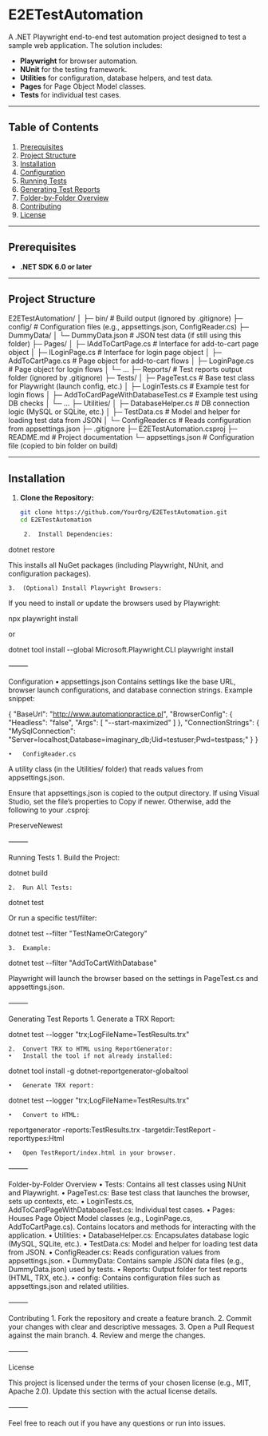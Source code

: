 # E2ETestAutomation

A .NET Playwright end-to-end test automation project designed to test a sample web application. The solution includes:

- **Playwright** for browser automation.  
- **NUnit** for the testing framework.  
- **Utilities** for configuration, database helpers, and test data.  
- **Pages** for Page Object Model classes.  
- **Tests** for individual test cases.

---

## Table of Contents

1. [Prerequisites](#prerequisites)  
2. [Project Structure](#project-structure)  
3. [Installation](#installation)  
4. [Configuration](#configuration)  
5. [Running Tests](#running-tests)  
6. [Generating Test Reports](#generating-test-reports)  
7. [Folder-by-Folder Overview](#folder-by-folder-overview)  
8. [Contributing](#contributing)  
9. [License](#license)

---

## Prerequisites

- **.NET SDK 6.0 or later**

---

## Project Structure

E2ETestAutomation/
│
├─ bin/                      # Build output (ignored by .gitignore)
├─ config/                   # Configuration files (e.g., appsettings.json, ConfigReader.cs)
├─ DummyData/
│   └─ DummyData.json        # JSON test data (if still using this folder)
├─ Pages/
│   ├─ IAddToCartPage.cs     # Interface for add-to-cart page object
│   ├─ ILoginPage.cs         # Interface for login page object
│   ├─ AddToCartPage.cs      # Page object for add-to-cart flows
│   ├─ LoginPage.cs          # Page object for login flows
│   └─ …
├─ Reports/                  # Test reports output folder (ignored by .gitignore)
├─ Tests/
│   ├─ PageTest.cs           # Base test class for Playwright (launch config, etc.)
│   ├─ LoginTests.cs         # Example test for login flows
│   ├─ AddToCardPageWithDatabaseTest.cs # Example test using DB checks
│   └─ …
├─ Utilities/
│   ├─ DatabaseHelper.cs     # DB connection logic (MySQL or SQLite, etc.)
│   ├─ TestData.cs           # Model and helper for loading test data from JSON
│   └─ ConfigReader.cs       # Reads configuration from appsettings.json
├─ .gitignore
├─ E2ETestAutomation.csproj
├─ README.md                 # Project documentation
└─ appsettings.json          # Configuration file (copied to bin folder on build)

---

## Installation

1. **Clone the Repository:**
   ```bash
   git clone https://github.com/YourOrg/E2ETestAutomation.git
   cd E2ETestAutomation

	2.	Install Dependencies:

dotnet restore

This installs all NuGet packages (including Playwright, NUnit, and configuration packages).

	3.	(Optional) Install Playwright Browsers:
If you need to install or update the browsers used by Playwright:

npx playwright install

or

dotnet tool install --global Microsoft.Playwright.CLI
playwright install



⸻

Configuration
	•	appsettings.json
Contains settings like the base URL, browser launch configurations, and database connection strings.
Example snippet:

{
  "BaseUrl": "http://www.automationpractice.pl",
  "BrowserConfig": {
    "Headless": "false",
    "Args": [ "--start-maximized" ]
  },
  "ConnectionStrings": {
    "MySqlConnection": "Server=localhost;Database=imaginary_db;Uid=testuser;Pwd=testpass;"
  }
}


	•	ConfigReader.cs
A utility class (in the Utilities/ folder) that reads values from appsettings.json.

Ensure that appsettings.json is copied to the output directory. If using Visual Studio, set the file’s properties to Copy if newer. Otherwise, add the following to your .csproj:

<ItemGroup>
  <None Update="config/appsettings.json">
    <CopyToOutputDirectory>PreserveNewest</CopyToOutputDirectory>
  </None>
</ItemGroup>



⸻

Running Tests
	1.	Build the Project:

dotnet build


	2.	Run All Tests:

dotnet test

Or run a specific test/filter:

dotnet test --filter "TestNameOrCategory"


	3.	Example:

dotnet test --filter "AddToCartWithDatabase"



Playwright will launch the browser based on the settings in PageTest.cs and appsettings.json.

⸻

Generating Test Reports
	1.	Generate a TRX Report:

dotnet test --logger "trx;LogFileName=TestResults.trx"


	2.	Convert TRX to HTML using ReportGenerator:
	•	Install the tool if not already installed:

dotnet tool install -g dotnet-reportgenerator-globaltool


	•	Generate TRX report:

dotnet test --logger "trx;LogFileName=TestResults.trx"


	•	Convert to HTML:

reportgenerator -reports:TestResults.trx -targetdir:TestReport -reporttypes:Html


	•	Open TestReport/index.html in your browser.

⸻

Folder-by-Folder Overview
	•	Tests:
Contains all test classes using NUnit and Playwright.
	•	PageTest.cs: Base test class that launches the browser, sets up contexts, etc.
	•	LoginTests.cs, AddToCardPageWithDatabaseTest.cs: Individual test cases.
	•	Pages:
Houses Page Object Model classes (e.g., LoginPage.cs, AddToCartPage.cs).
Contains locators and methods for interacting with the application.
	•	Utilities:
	•	DatabaseHelper.cs: Encapsulates database logic (MySQL, SQLite, etc.).
	•	TestData.cs: Model and helper for loading test data from JSON.
	•	ConfigReader.cs: Reads configuration values from appsettings.json.
	•	DummyData:
Contains sample JSON data files (e.g., DummyData.json) used by tests.
	•	Reports:
Output folder for test reports (HTML, TRX, etc.).
	•	config:
Contains configuration files such as appsettings.json and related utilities.

⸻

Contributing
	1.	Fork the repository and create a feature branch.
	2.	Commit your changes with clear and descriptive messages.
	3.	Open a Pull Request against the main branch.
	4.	Review and merge the changes.

⸻

License

This project is licensed under the terms of your chosen license (e.g., MIT, Apache 2.0). Update this section with the actual license details.

⸻

Feel free to reach out if you have any questions or run into issues.